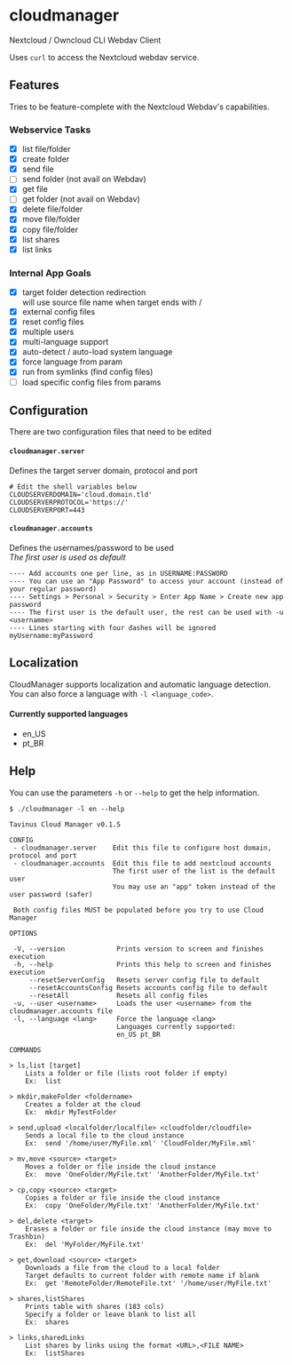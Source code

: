 # cloudmanager
Nextcloud / Owncloud CLI Webdav Client  
  
Uses `curl` to access the Nextcloud webdav service.  
## Features  
Tries to be feature-complete with the Nextcloud Webdav's capabilities.  
### Webservice Tasks
 - [x] list file/folder
 - [x] create folder
 - [x] send file
 - [ ] send folder (not avail on Webdav)
 - [x] get file
 - [ ] get folder (not avail on Webdav)
 - [x] delete file/folder
 - [x] move file/folder
 - [x] copy file/folder
 - [x] list shares
 - [x] list links
### Internal App Goals
 - [x] target folder detection redirection  
will use source file name when target ends with  /
 - [x] external config files
 - [x] reset config files
 - [x] multiple users
 - [x] multi-language support
 - [x] auto-detect / auto-load system language
 - [x] force language from param
 - [x] run from symlinks (find config files)
 - [ ] load specific config files from params
## Configuration
There are two configuration files that need to be edited
#### `cloudmanager.server`
Defines the target server domain, protocol and port
```
# Edit the shell variables below
CLOUDSERVERDOMAIN='cloud.domain.tld'
CLOUDSERVERPROTOCOL='https://'
CLOUDSERVERPORT=443
```
#### `cloudmanager.accounts`
Defines the usernames/password to be used  
*The first user is used as default*
```
---- Add accounts one per line, as in USERNAME:PASSWORD
---- You can use an "App Password" to access your account (instead of your regular password)
---- Settings > Personal > Security > Enter App Name > Create new app password
---- The first user is the default user, the rest can be used with -u <usernamme>
---- Lines starting with four dashes will be ignored
myUsername:myPassword
```
## Localization
CloudManager supports localization and automatic language detection.  
You can also force a language with `-l <language_code>`.  
  
#### Currently supported languages
 - en_US
 - pt_BR
## Help
You can use the parameters `-h` or `--help` to get the help information.
```
$ ./cloudmanager -l en --help

Tavinus Cloud Manager v0.1.5

CONFIG
 - cloudmanager.server    Edit this file to configure host domain, protocol and port
 - cloudmanager.accounts  Edit this file to add nextcloud accounts
                          The first user of the list is the default user
                          You may use an "app" token instead of the user password (safer)

 Both config files MUST be populated before you try to use Cloud Manager

OPTIONS

 -V, --version             Prints version to screen and finishes execution
 -h, --help                Prints this help to screen and finishes execution
     --resetServerConfig   Resets server config file to default
     --resetAccountsConfig Resets accounts config file to default
     --resetAll            Resets all config files
 -u, --user <username>     Loads the user <username> from the cloudmanager.accounts file
 -l, --language <lang>     Force the language <lang>
                           Languages currently supported:
                           en_US pt_BR

COMMANDS

> ls,list [target]
    Lists a folder or file (lists root folder if empty)
    Ex:  list

> mkdir,makeFolder <foldername>
    Creates a folder at the cloud
    Ex:  mkdir MyTestFolder

> send,upload <localfolder/localfile> <cloudfolder/cloudfile>
    Sends a local file to the cloud instance
    Ex:  send '/home/user/MyFile.xml' 'CloudFolder/MyFile.xml'

> mv,move <source> <target>
    Moves a folder or file inside the cloud instance
    Ex:  move 'OneFolder/MyFile.txt' 'AnotherFolder/MyFile.txt'

> cp,copy <source> <target>
    Copies a folder or file inside the cloud instance
    Ex:  copy 'OneFolder/MyFile.txt' 'AnotherFolder/MyFile.txt'

> del,delete <target>
    Erases a folder or file inside the cloud instance (may move to Trashbin)
    Ex:  del 'MyFolder/MyFile.txt'

> get,download <source> <target>
    Downloads a file from the cloud to a local folder
    Target defaults to current folder with remote name if blank
    Ex:  get 'RemoteFolder/RemoteFile.txt' '/home/user/MyFile.txt'

> shares,listShares
    Prints table with shares (183 cols)
    Specify a folder or leave blank to list all
    Ex:  shares

> links,sharedLinks
    List shares by links using the format <URL>,<FILE NAME>
    Ex:  listShares

```
